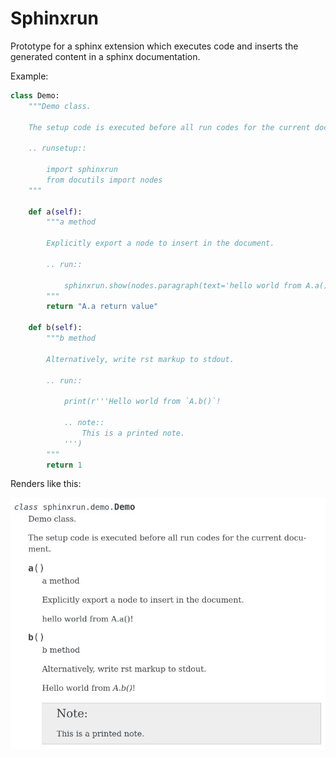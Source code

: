 # Sphinxrun

Prototype for a sphinx extension which executes code and inserts the generated content in a sphinx documentation.

Example:

```py
class Demo:
    """Demo class.

    The setup code is executed before all run codes for the current document.

    .. runsetup::

        import sphinxrun
        from docutils import nodes
    """

    def a(self):
        """a method

        Explicitly export a node to insert in the document.

        .. run::

            sphinxrun.show(nodes.paragraph(text='hello world from A.a()!'))
        """
        return "A.a return value"

    def b(self):
        """b method

        Alternatively, write rst markup to stdout.

        .. run::

            print(r'''Hello world from `A.b()`!

            .. note::
                This is a printed note.
            ''')
        """
        return 1
```

Renders like this:

![rendered doc screenshot](example.jpg)